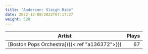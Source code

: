 ```yaml
---
title: "Anderson: Sleigh Ride"
date: 2022-12-08/2022T07:17:27
weight: 528
---
```




 Artist | Plays 
----- | -----:
[Boston Pops Orchestra]({{< ref "a136372">}}) | 67
